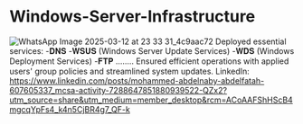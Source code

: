 # Windows-Server-Infrastructure
![WhatsApp Image 2025-03-12 at 23 33 31_4c9aac72](https://github.com/user-attachments/assets/e484d9c4-0752-43df-9036-5d462254c356)
Deployed essential services:
-𝐃𝐍𝐒
-𝐖𝐒𝐔𝐒 (Windows Server Update Services)
-𝐖𝐃𝐒 (Windows Deployment Services)
-𝐅𝐓𝐏 ........
Ensured efficient operations with applied users' group policies and streamlined system updates.
LinkedIn:
https://www.linkedin.com/posts/mohammed-abdelnaby-abdelfatah-607605337_mcsa-activity-7288647851880939522-QZx2?utm_source=share&utm_medium=member_desktop&rcm=ACoAAFShHScB4mgcqYpFs4_k4n5CjBR4g7_QF-k
